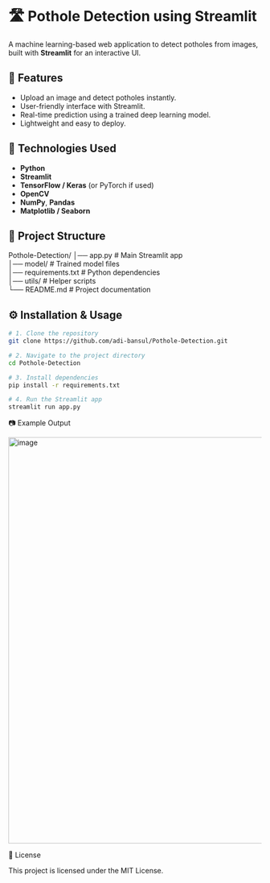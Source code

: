 # 🛣️ Pothole Detection using Streamlit

A machine learning-based web application to detect potholes from images, built with **Streamlit** for an interactive UI.

## 📌 Features
- Upload an image and detect potholes instantly.
- User-friendly interface with Streamlit.
- Real-time prediction using a trained deep learning model.
- Lightweight and easy to deploy.

## 🚀 Technologies Used
- **Python**
- **Streamlit**
- **TensorFlow / Keras** (or PyTorch if used)
- **OpenCV**
- **NumPy**, **Pandas**
- **Matplotlib / Seaborn**

## 📂 Project Structure

Pothole-Detection/
│── app.py             # Main Streamlit app  
│── model/             # Trained model files  
│── requirements.txt   # Python dependencies  
│── utils/             # Helper scripts  
└── README.md          # Project documentation  


## ⚙️ Installation & Usage
```bash
# 1. Clone the repository
git clone https://github.com/adi-bansul/Pothole-Detection.git

# 2. Navigate to the project directory
cd Pothole-Detection

# 3. Install dependencies
pip install -r requirements.txt

# 4. Run the Streamlit app
streamlit run app.py

```
📷 Example Output

<img width="1181" height="807" alt="image" src="https://github.com/user-attachments/assets/ffc1d24c-2e66-4bac-af15-dacc81ce6cdf" />

📜 License

This project is licensed under the MIT License.

